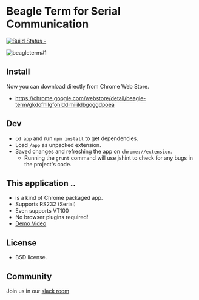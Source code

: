 Beagle Term for Serial Communication
======================================
[![Build Status -](https://travis-ci.org/beagleterm/beagle-term.svg?branch=master)](https://travis-ci.org/beagleterm/beagle-term)

![beagleterm#1](https://lh4.googleusercontent.com/-uQd3jpSrk4w/UHwzxcomb6I/AAAAAAAAGWU/10HMI257zcQ/s580/beagleterm.png)



Install
---------
Now you can download directly from Chrome Web Store.
* https://chrome.google.com/webstore/detail/beagle-term/gkdofhllgfohlddimiiildbgoggdpoea

Dev
---
* `cd app` and run `npm install` to get dependencies.
* Load `/app` as unpacked extension.
* Saved changes and refreshing the app on `chrome://extension`.
  * Running the `grunt` command will use jshint to check for any bugs in the project's code.

This application ..
----------------------
* is a kind of Chrome packaged app.
* Supports RS232 (Serial)
* Even supports VT100
* No browser plugins required!
* [Demo Video](http://youtu.be/V6lQcjd6fHs)

License
----------
* BSD license.

Community
---------
Join us in our [slack room](https://beagleterm.herokuapp.com/)
